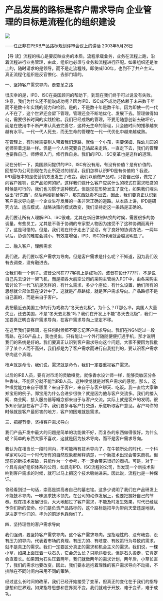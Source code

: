 # 产品发展的路标是客户需求导向 企业管理的目标是流程化的组织建设
<img class="pv" src="https://api.visitor.plantree.me/visitor-badge/pv?namespace=plantree.me&key=renzhengfei-speeches/产品发展的路标是客户需求导向企业管理的目标是流程化的组织建设.md">


——任正非在PERB产品路标规划评审会议上的讲话
2003年5月26日

 

【导  读】流程的核心是要反映业务的本质。流程承载业务，业务在流程上跑，沿着流程进行业务管理，由此，组织也必须与业务和流程进行匹配。如果组织还是唯上的，随时请求的是领导，而不是走流程线，即使喊100年，也到不了共产主义。真正流程化组织是反官僚化、去部门墙的。



一、坚持客户需求导向，走变革之路

很庆幸的是，IPD、ISC在美国顾问的帮助下，到现在我们终于可以说没有失败。注意，我们为什么还不能说成功呢？因为IPD、ISC成不成功还依赖于未来数千年而不是数十年实践的努力和检验。是的，不是数十年是数千年。因为即使一代一代人不在了，这个世界还会留下管理，管理还会不断地优化、发展下去。管理做得如何，需要很长时间的实践检验。我们已经成熟的管理，不要用随意创新去破坏它，而是在使用中不断严肃认真去完善它，这种无生命的管理，只会随时间的推移越来越有水平。一代一代人死去，而无生命的管理在一代一代优化中越来越成熟。

在管理上，有时候需要别人带着我们走路，就像一个小孩，需要保姆、靠幼儿园的老师带着走路一样。但是一个人终究要自己站起来走路，一直走下去，我们的管理也要靠自己。师傅领入门，修行靠自身。我们的IPD、ISC变革也是这样的道理。

现在分析一下，美国顾问提供的IPD、ISC有没有用，有没有价值？是有价值的。回想华为公司到现在为止所犯过的错误，我们怎样认识IPD是有价值的？我说，IPD最根本的是使营销方法发生了改变。我们以前做产品时，只管自己做，做完了向客户推销，说产品如何的好。这样我们做什么客户应买什么的模式在需求旺盛的时候是可行的，我们也习惯于这种模式。但是现在形势发生了变化，如果我们埋头做出“好东西”，然后再推销给客户，那东西就卖不出去。因此，我们要真正认识到客户需求导向是一个企业生存发展的一条非常正确的道路。从本质上讲，IPD是研究方法、适应模式、战略决策的模式改变，我们坚持走这一条路是正确的。

我们要让所有人理解IPD、ISC很难，尤其在新旧体制转换的时候，需要很多的协调量。有些员工，尤其是不善于协调的专家型人物因为接受不了这种协调而离开了，这是可惜的。但是，我们现在终于走出了泥沼，有了良好的协调方法，一两年以后，协调的难度会减小，有效度增强，IPD、ISC的作用就会越发明显了。

二、融入客户，理解需求

我们说，我们要以客户需求为导向，但是客户需求是什么呢？不知道，因为我们没有去调查，没有融进去。

让我们看一个例子。波音公司在777客机上是成功的，波音在设计777时，不是说自己先去设计一架飞机，而是把各大航空公司的采购主管纳入PDT中，由各采购主管讨论下一代飞机是怎样的，有什么需求，多少个座位，有什么设置，他们所有的思想就全部体现在设计中了。这就是产品路标，就是客户需求导向。产品路标不是自己画的，而是来自于客户。

我把最近去美国工作的行为戏称为“冬天去北极”。为什么？IT那么冷，美国人大量失业，还去美国，不是“冬天去北极”吗？我们在开发上不能“冬天去北极”，我们一定要真正明白客户需求导向，在客户需求导向上坚定不移。

在这里我们要强调，在任何时候都不要忘记客户需求导向。我们在NGN走过一段弯路。在3G产品上，我也提出，只有能让一个外行随随便便打通手机，那才说明我们的系统是好的。我们要真正认识到客户需求导向这个问题，大家不要因为我批评了某个人而不高兴，我们都是为了客户需求而进行自我批判的，要认识客户需求导向这个真理。

枪声就是命令，我们说，需求就是命令，我们一定要重视客户需求。

以后的IRB人员，要有对市场的灵敏嗅觉，就像香水设计师一样，能够灵敏区分各种香味，不能区分就不能当IRB人员。这种嗅觉就是对客户需求的感觉。那么，这种嗅觉能力来自于哪里？来自于客户，来自于与客户聊天、吃饭。我一直给大家举郑宝用的例子。郑宝用为什么会进步很快？就是因为他与客户交流多。我们的接入网、商业网、接入服务器等概念都来自于与客户交流，实际上就是客户的发明。很多知识智慧在客户手中，我们要多与客户打交道，乐意听取客户意见。客户骂你的时候就是客户最厉害的地方，客户的困难就是需求。

三、把握节奏，坚持客户需求导向

我们产品开发中最大的问题是简单的功能做不好，而复杂的东西做得很好。为什么呢？简单的东西大家不喜欢，这就是因为技术导向，而不是客户需求导向。

我认为在相当长一段时间内，不可能再有技术导向了。在牛顿所处的时代，一个科学家可以把一个时代所有的自然现象都解释清楚，一个新技术出现会带来商机。但现在的新技术突破，只能作为一个参考，不一定会带来很好的商机。可是，对于一个具有良好组织体系的公司，如具有IPD、ISC流程的公司，当发现一个新技术影响到客户需求的时候，就可以马上把这个技术吸纳进来。因此说，流程也是一种保证。

曾经看到过一句话，崇高是崇高者自己的墓志铭。这多少说明了我们在产品研发上不能技术导向，一味追求技术领先，在公司的动作发展上，也要把握好自己的节奏。现在技术发展很快，大大地超过了客户需求，不能及时发生效果，时代已经赋予你们新的使命。你们是负责产品路标的，这个路标是把华为带向天堂还是地狱，是决定于你们的，华为的前途也靠你们了。

四、坚持理性的客户需求导向

我们强调，要坚持客户需求导向。这个客户需求导向，是指理性的、没有岐变、没有压力的导向，代表着市场的真理。有压力的、有岐变、有政策行为导致的需求，就不是真正的需求。我们一定要区分真正的需求和机会主义的需求。我们说，一棵小草，如果上面压着一块石头，它会怎么长？只能斜着长。但是石头搬走，它肯定会直着长。如果因为石头压着两年，我们就做两年的需求计划，两年后，小草长直了，我们的需求也要改变。因此，我们要永远抱着理性的客户需求导向不动摇，不排除在不同时间内采用不同的策略。

经过这么长时间的改革，我们已经开始接受了变革，但真正的变化在于我们的指导思想和世界观。如果指导思想和世界观不变，我们就难于开放、难于变革，难于成功。
